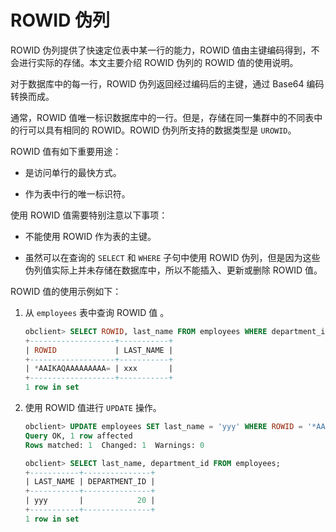 # ROWID 伪列

ROWID 伪列提供了快速定位表中某一行的能力，ROWID 值由主键编码得到，不会进行实际的存储。本文主要介绍 ROWID 伪列的 ROWID 值的使用说明。

对于数据库中的每一行，ROWID 伪列返回经过编码后的主键，通过 Base64 编码转换而成。

通常，ROWID 值唯一标识数据库中的一行。但是，存储在同一集群中的不同表中的行可以具有相同的 ROWID。ROWID 伪列所支持的数据类型是 `UROWID`。

ROWID 值有如下重要用途：

* 是访问单行的最快方式。

* 作为表中行的唯一标识符。

使用 ROWID 值需要特别注意以下事项：

* 不能使用 ROWID 作为表的主键。

* 虽然可以在查询的 `SELECT` 和 `WHERE` 子句中使用 ROWID 伪列，但是因为这些伪列值实际上并未存储在数据库中，所以不能插入、更新或删除 ROWID 值。

ROWID 值的使用示例如下：

1. 从 `employees` 表中查询 ROWID 值 。

   ```sql
   obclient> SELECT ROWID, last_name FROM employees WHERE department_id = 20;
   +-------------------+-----------+
   | ROWID             | LAST_NAME |
   +-------------------+-----------+
   | *AAIKAQAAAAAAAAA= | xxx       |
   +-------------------+-----------+
   1 row in set
   ```

2. 使用 ROWID 值进行 `UPDATE` 操作。

   ```sql
   obclient> UPDATE employees SET last_name = 'yyy' WHERE ROWID = '*AAIKAQAAAAAAAAA=';
   Query OK, 1 row affected 
   Rows matched: 1  Changed: 1  Warnings: 0
   
   obclient> SELECT last_name, department_id FROM employees;
   +-----------+---------------+
   | LAST_NAME | DEPARTMENT_ID |
   +-----------+---------------+
   | yyy       |            20 |
   +-----------+---------------+
   1 row in set
   ```
